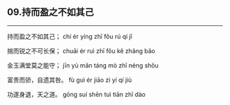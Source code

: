## 09.持而盈之不如其己
---


<ruby><rbc><rb> 持而盈之不如其己； </rb></rbc>
  <rtc><rt>chí ér yíng zhī fǒu rú qí jǐ</rt></rtc>
</ruby>

<ruby><rbc><rb> 揣而锐之不可长保； </rb></rbc>
  <rtc><rt>chuāi ér ruì zhī fǒu kě zhǎng bǎo</rt></rtc>
</ruby>

<ruby><rbc><rb> 金玉满堂莫之能守； </rb></rbc>
  <rtc><rt>jīn yù mǎn táng mò zhī néng shǒu</rt></rtc>
</ruby>

<ruby><rbc><rb> 富贵而骄，自遗其咎。 </rb></rbc>
  <rtc><rt>fù guì ér jiāo zì yí qí jiù</rt></rtc>
</ruby>

<ruby><rbc><rb> 功遂身退，天之道。 </rb></rbc>
  <rtc><rt>gōng suí shēn tuì tiān zhī dào</rt></rtc>
</ruby>

<ruby><rbc><rb>   </rb></rbc>
  <rtc><rt> </rt></rtc>
</ruby>

